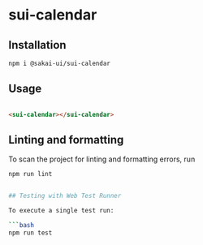 # sui-calendar

## Installation

```bash
npm i @sakai-ui/sui-calendar
```

## Usage

```html

<sui-calendar></sui-calendar>

```

## Linting and formatting

To scan the project for linting and formatting errors, run

```bash
npm run lint


## Testing with Web Test Runner

To execute a single test run:

```bash
npm run test
```
